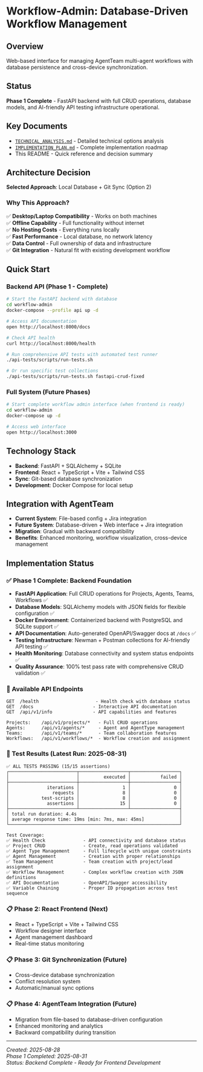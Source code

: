 # Workflow-Admin: Database-Driven Workflow Management

## Overview
Web-based interface for managing AgentTeam multi-agent workflows with database persistence and cross-device synchronization.

## Status
**Phase 1 Complete** - FastAPI backend with full CRUD operations, database models, and AI-friendly API testing infrastructure operational.

## Key Documents
- [`TECHNICAL_ANALYSIS.md`](./TECHNICAL_ANALYSIS.md) - Detailed technical options analysis
- [`IMPLEMENTATION_PLAN.md`](./IMPLEMENTATION_PLAN.md) - Complete implementation roadmap
- This README - Quick reference and decision summary

## Architecture Decision

**Selected Approach**: Local Database + Git Sync (Option 2)

### Why This Approach?
✅ **Desktop/Laptop Compatibility** - Works on both machines  
✅ **Offline Capability** - Full functionality without internet  
✅ **No Hosting Costs** - Everything runs locally  
✅ **Fast Performance** - Local database, no network latency  
✅ **Data Control** - Full ownership of data and infrastructure  
✅ **Git Integration** - Natural fit with existing development workflow  

## Quick Start

### Backend API (Phase 1 - Complete)
```bash
# Start the FastAPI backend with database
cd workflow-admin
docker-compose --profile api up -d

# Access API documentation
open http://localhost:8000/docs

# Check API health
curl http://localhost:8000/health

# Run comprehensive API tests with automated test runner
./api-tests/scripts/run-tests.sh

# Or run specific test collections
./api-tests/scripts/run-tests.sh fastapi-crud-fixed
```

### Full System (Future Phases)
```bash
# Start complete workflow admin interface (when frontend is ready)
cd workflow-admin
docker-compose up -d

# Access web interface
open http://localhost:3000
```

## Technology Stack
- **Backend**: FastAPI + SQLAlchemy + SQLite
- **Frontend**: React + TypeScript + Vite + Tailwind CSS
- **Sync**: Git-based database synchronization
- **Development**: Docker Compose for local setup

## Integration with AgentTeam
- **Current System**: File-based config + Jira integration
- **Future System**: Database-driven + Web interface + Jira integration
- **Migration**: Gradual with backward compatibility
- **Benefits**: Enhanced monitoring, workflow visualization, cross-device management

## Implementation Status

### ✅ Phase 1 Complete: Backend Foundation 
- **FastAPI Application**: Full CRUD operations for Projects, Agents, Teams, Workflows ✅
- **Database Models**: SQLAlchemy models with JSON fields for flexible configuration ✅
- **Docker Environment**: Containerized backend with PostgreSQL and SQLite support ✅
- **API Documentation**: Auto-generated OpenAPI/Swagger docs at `/docs` ✅
- **Testing Infrastructure**: Newman + Postman collections for AI-friendly API testing ✅
- **Health Monitoring**: Database connectivity and system status endpoints ✅
- **Quality Assurance**: 100% test pass rate with comprehensive CRUD validation ✅

### 🚀 Available API Endpoints
```
GET  /health                     - Health check with database status
GET  /docs                      - Interactive API documentation
GET  /api/v1/info               - API capabilities and features

Projects:    /api/v1/projects/*   - Full CRUD operations
Agents:      /api/v1/agents/*     - Agent and AgentType management  
Teams:       /api/v1/teams/*      - Team collaboration features
Workflows:   /api/v1/workflows/*  - Workflow creation and assignment
```

### 🧪 Test Results (Latest Run: 2025-08-31)
```
✅ ALL TESTS PASSING (15/15 assertions)
┌─────────────────────────┬──────────────────┬──────────────────┐
│                         │         executed │           failed │
├─────────────────────────┼──────────────────┼──────────────────┤
│              iterations │                1 │                0 │
│                requests │                8 │                0 │
│            test-scripts │                8 │                0 │
│              assertions │               15 │                0 │
├─────────────────────────┴──────────────────┴──────────────────┤
│ total run duration: 4.4s                                      │
│ average response time: 19ms [min: 7ms, max: 45ms]             │
└───────────────────────────────────────────────────────────────┘

Test Coverage:
✅ Health Check              - API connectivity and database status  
✅ Project CRUD              - Create, read operations validated
✅ Agent Type Management     - Full lifecycle with unique constraints
✅ Agent Management          - Creation with proper relationships
✅ Team Management           - Team creation with project/lead assignment
✅ Workflow Management       - Complex workflow creation with JSON definitions
✅ API Documentation         - OpenAPI/Swagger accessibility
✅ Variable Chaining         - Proper ID propagation across test sequence
```

### 📋 Phase 2: React Frontend (Next)
- React + TypeScript + Vite + Tailwind CSS
- Workflow designer interface
- Agent management dashboard
- Real-time status monitoring

### 📋 Phase 3: Git Synchronization (Future)
- Cross-device database synchronization
- Conflict resolution system
- Automatic/manual sync options

### 📋 Phase 4: AgentTeam Integration (Future)
- Migration from file-based to database-driven configuration
- Enhanced monitoring and analytics
- Backward compatibility during transition

---

*Created: 2025-08-28*  
*Phase 1 Completed: 2025-08-31*  
*Status: Backend Complete - Ready for Frontend Development*